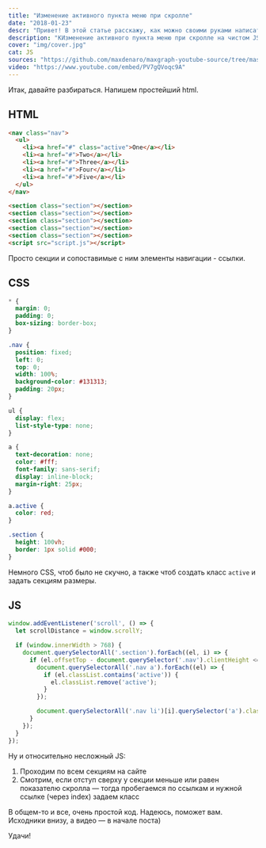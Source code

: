 ```yaml
---
title: "Изменение активного пункта меню при скролле"
date: "2018-01-23"
descr: "Привет! В этой статье расскажу, как можно своими руками написать скрипт, который будет давать активному меню элемента класс"
description: "КИзменение активного пункта меню при скролле на чистом JS"
cover: "img/cover.jpg"
cat: JS
sources: "https://github.com/maxdenaro/maxgraph-youtube-source/tree/master/JS-%D1%80%D0%B5%D1%88%D0%B5%D0%BD%D0%B8%D1%8F%20%E2%84%965.%20%D0%90%D0%BA%D1%82%D0%B8%D0%B2%D0%BD%D1%8B%D0%B9%20%D0%BA%D0%BB%D0%B0%D1%81%D1%81%20%D0%B2%20%D0%BC%D0%B5%D0%BD%D1%8E%20%D0%BF%D1%80%D0%B8%20%D1%81%D0%BA%D1%80%D0%BE%D0%BB%D0%BB%D0%B5"
video: "https://www.youtube.com/embed/PV7gQVoqc9A"
---
```


Итак, давайте разбираться. Напишем простейший html.

## HTML

``` html
<nav class="nav">
  <ul>
    <li><a href="#" class="active">One</a></li>
    <li><a href="#">Two</a></li>
    <li><a href="#">Three</a></li>
    <li><a href="#">Four</a></li>
    <li><a href="#">Five</a></li>
  </ul>
</nav>

<section class="section"></section>
<section class="section"></section>
<section class="section"></section>
<section class="section"></section>
<section class="section"></section>
<script src="script.js"></script>
```

Просто секции и сопоставимые с ним элементы навигации - ссылки.

## CSS

``` css
* {
  margin: 0;
  padding: 0;
  box-sizing: border-box;
}

.nav {
  position: fixed;
  left: 0;
  top: 0;
  width: 100%;
  background-color: #131313;
  padding: 20px;
}

ul {
  display: flex;
  list-style-type: none;
}

a {
  text-decoration: none;
  color: #fff;
  font-family: sans-serif;
  display: inline-block;
  margin-right: 25px;
}

a.active {
  color: red;
}

.section {
  height: 100vh;
  border: 1px solid #000;
}
```

Немного CSS, чтоб было не скучно, а также чтоб создать класс `active` и задать секциям размеры.

## JS

``` js
window.addEventListener('scroll', () => {
  let scrollDistance = window.scrollY;

  if (window.innerWidth > 768) {
    document.querySelectorAll('.section').forEach((el, i) => {
      if (el.offsetTop - document.querySelector('.nav').clientHeight <= scrollDistance) {
        document.querySelectorAll('.nav a').forEach((el) => {
          if (el.classList.contains('active')) {
            el.classList.remove('active');
          }
        });

        document.querySelectorAll('.nav li')[i].querySelector('a').classList.add('active');
      }
    });
  }
});
```

Ну&nbsp;и&nbsp;относительно несложный JS:

1. Проходим по&nbsp;всем секциям на&nbsp;сайте
2. Смотрим, если отступ сверху у&nbsp;секции меньше или равен показателю скролла&nbsp;&mdash; тогда пробегаемся по&nbsp;ссылкам и&nbsp;нужной ссылке (через index) задаем класс

В&nbsp;общем-то и&nbsp;все, очень простой код. Надеюсь, поможет вам. Исходники внизу, а&nbsp;видео&nbsp;&mdash; в&nbsp;начале поста)

Удачи!
